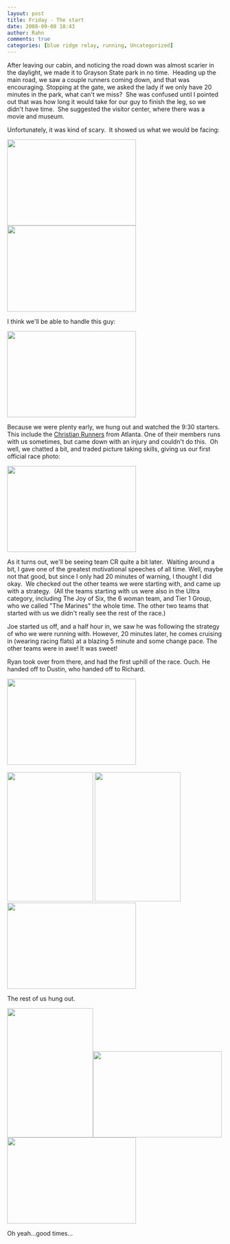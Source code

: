 ```yaml
---
layout: post
title: Friday - The start
date: 2008-09-08 18:43
author: Rahn
comments: true
categories: [blue ridge relay, running, Uncategorized]
---
```

<a href="http://www.gonesomewhere.com/wp-content/uploads/2008/09/start-9.jpg"></a>After leaving our cabin, and noticing the road down was almost scarier in the daylight, we made it to Grayson State park in no time.  Heading up the main road, we saw a couple runners coming down, and that was encouraging. Stopping at the gate, we asked the lady if we only have 20 minutes in the park, what can't we miss?  She was confused until I pointed out that was how long it would take for our guy to finish the leg, so we didn't have time.  She suggested the visitor center, where there was a movie and museum.

Unfortunately, it was kind of scary.  It showed us what we would be facing:

<a href="http://www.gonesomewhere.com/wp-content/uploads/2008/09/bear.jpg"><img class="alignnone size-medium wp-image-226" title="bear" src="http://www.gonesomewhere.com/wp-content/uploads/2008/09/bear-300x200.jpg" alt="" width="300" height="200" /></a><a href="http://www.gonesomewhere.com/wp-content/uploads/2008/09/cougar.jpg"><img class="alignnone size-medium wp-image-227" title="cougar" src="http://www.gonesomewhere.com/wp-content/uploads/2008/09/cougar-300x200.jpg" alt="" width="300" height="200" /></a>

I think we'll be able to handle this guy:

<a href="http://www.gonesomewhere.com/wp-content/uploads/2008/09/we-can-probably-handle-this-guy.jpg"><img class="alignnone size-medium wp-image-228" title="we-can-probably-handle-this-guy" src="http://www.gonesomewhere.com/wp-content/uploads/2008/09/we-can-probably-handle-this-guy-300x200.jpg" alt="" width="300" height="200" /></a>

Because we were plenty early, we hung out and watched the 9:30 starters. This include the <a href="http://christianrunners.org">Christian Runners</a> from Atlanta. One of their members runs with us sometimes, but came down with an injury and couldn't do this.  Oh well, we chatted a bit, and traded picture taking skills, giving us our first official race photo:

<a href="http://www.gonesomewhere.com/wp-content/uploads/2008/09/start-photo-3.jpg"><img class="alignnone size-medium wp-image-229" title="start-photo-3" src="http://www.gonesomewhere.com/wp-content/uploads/2008/09/start-photo-3-300x200.jpg" alt="" width="300" height="200" /></a>

As it turns out, we'll be seeing team CR quite a bit later.  Waiting around a bit, I gave one of the greatest motivational speeches of all time. Well, maybe not that good, but since I only had 20 minutes of warning, I thought I did okay.  We checked out the other teams we were starting with, and came up with a strategy.  (All the teams starting with us were also in the Ultra category, including The Joy of Six, the 6 woman team, and Tier 1 Group, who we called "The Marines" the whole time. The other two teams that started with us we didn't really see the rest of the race.)

Joe started us off, and a half hour in, we saw he was following the strategy of who we were running with. However, 20 minutes later, he comes cruising in (wearing racing flats) at a blazing 5 minute and some change pace. The other teams were in awe! It was sweet!

Ryan took over from there, and had the first uphill of the race. Ouch. He handed off to Dustin, who handed off to Richard.

<a href="http://www.gonesomewhere.com/wp-content/uploads/2008/09/start-9.jpg"><img class="alignnone size-medium wp-image-233" title="start-9" src="http://www.gonesomewhere.com/wp-content/uploads/2008/09/start-9-300x200.jpg" alt="" width="300" height="200" /></a> 

<a href="http://www.gonesomewhere.com/wp-content/uploads/2008/09/img_0260.jpg"><img class="alignnone size-medium wp-image-230" title="img_0260" src="http://www.gonesomewhere.com/wp-content/uploads/2008/09/img_0260-200x300.jpg" alt="" width="200" height="300" /></a> <a href="http://www.gonesomewhere.com/wp-content/uploads/2008/09/img_0261.jpg"><img class="alignnone size-medium wp-image-231" title="img_0261" src="http://www.gonesomewhere.com/wp-content/uploads/2008/09/img_0261-200x300.jpg" alt="" width="200" height="300" /></a> <a href="http://www.gonesomewhere.com/wp-content/uploads/2008/09/img_0323.jpg"><img class="alignnone size-medium wp-image-237" title="img_0323" src="http://www.gonesomewhere.com/wp-content/uploads/2008/09/img_0323-300x200.jpg" alt="" width="300" height="200" /></a>

The rest of us hung out.

<a href="http://www.gonesomewhere.com/wp-content/uploads/2008/09/img_0267.jpg"><img class="alignnone size-medium wp-image-234" title="img_0267" src="http://www.gonesomewhere.com/wp-content/uploads/2008/09/img_0267-200x300.jpg" alt="" width="200" height="300" /></a><a href="http://www.gonesomewhere.com/wp-content/uploads/2008/09/img_0268.jpg"><img class="alignnone size-medium wp-image-235" title="img_0268" src="http://www.gonesomewhere.com/wp-content/uploads/2008/09/img_0268-300x200.jpg" alt="" width="300" height="200" /></a><a href="http://www.gonesomewhere.com/wp-content/uploads/2008/09/img_0281.jpg"><img class="alignnone size-medium wp-image-236" title="img_0281" src="http://www.gonesomewhere.com/wp-content/uploads/2008/09/img_0281-300x200.jpg" alt="" width="300" height="200" /></a>

Oh yeah...good times...
